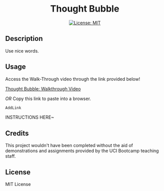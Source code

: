 <div align='center'>

# Thought Bubble

[![License: MIT](https://img.shields.io/badge/License-MIT-yellow.svg)](https://opensource.org/licenses/MIT)

</div>

## Description

Use nice words.

## Usage

Access the Walk-Through video through the link provided below!

[Thought Bubble: Walkthrough Video](AddLink)

_OR_ Copy this link to paste into a browser.

```md
AddLink
```

INSTRUCTIONS HERE~

## Credits

This project wouldn't have been completed without the aid of demonstrations and assignments provided by the UCI Bootcamp teaching staff.

## License

MIT License
